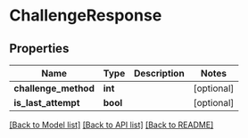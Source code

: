 # ChallengeResponse

## Properties
Name | Type | Description | Notes
------------ | ------------- | ------------- | -------------
**challenge_method** | **int** |  | [optional] 
**is_last_attempt** | **bool** |  | [optional] 

[[Back to Model list]](../README.md#documentation-for-models) [[Back to API list]](../README.md#documentation-for-api-endpoints) [[Back to README]](../README.md)


